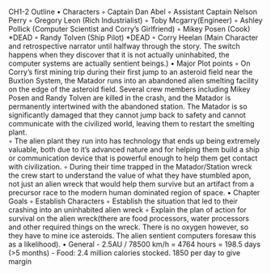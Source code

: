 ﻿CH1-2 Outline
    • Characters
        ◦ Captain Dan Abel
        ◦ Assistant Captain Nelson Perry
        ◦ Gregory Leon (Rich Industrialist)
        ◦ Toby Mcgarry(Engineer)
        ◦ Ashley Pollick (Computer Scientist and Corry’s Girlfriend)
        ◦ Mikey Posen (Cook) *DEAD
        ◦ Randy Tolven (Ship Pilot) *DEAD
        ◦ Corry Heelan (Main Character and retrospective narrator until halfway through the story. The switch happens when they discover that it is not actually uninhabited, the computer systems are actually sentient beings.)
    • Major Plot points
        ◦ On Corry’s first mining trip during their first jump to an asteroid field near the Buxtion System, the Matador runs into an abandoned alien smelting facility on the edge of the asteroid field. Several crew members including Mikey Posen and Randy Tolven are killed in the crash, and the Matador is permanently intertwined with the abandoned station. The Matador is so significantly damaged that they cannot jump back to safety and cannot communicate with the civilized world, leaving them to restart the smelting plant.  
        ◦ The alien plant they run into has technology that ends up being extremely valuable, both due to it’s advanced nature and for helping them build a ship or communication device that is powerful enough to help them get contact with civilization.
        ◦ During their time trapped in the Matador/Station wreck the crew start to understand the value of what they have stumbled apon, not just an alien wreck that would help them survive but an artifact from a precursor race to the modern human dominated region of space.
    • Chapter Goals
        ◦ Establish Characters
        ◦ Establish the situation that led to their crashing into an uninhabited alien wreck
        ◦ Explain the plan of action for survival on the alien wreck(there are food processors, water processors and other required things on the wreck. There is no oxygen however, so they have to mine ice asteroids. The alien sentient computers foresaw this as a likelihood).
    • General
       - 2.5AU / 78500 km/h = 4764 hours = 198.5 days (>5 months)
       - Food: 2.4 million calories stocked. 1850 per day to give margin
